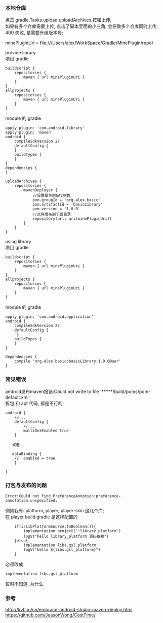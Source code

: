 ### 本地仓库  
点击 gradle.Tasks.upload.uploadArchives 按钮上传,   
如果有多个仓库需要上传, 点击了脚本里面的小三角, 会导致多个仓库同时上传;  
400 失败, 是需要升级版本号;   

minePluginUri = file:///Users/alex/WorkSpace/Gradle/MinePlugin/repo/  

provide library  
项目 gradle  
```
buildscript {
    repositories {
        maven { url minePluginUri }
    }    
}
allprojects {
    repositories {
        maven { url minePluginUri }
    }
}
```
module 的 gradle  
```
apply plugin: 'com.android.library'
apply plugin: 'maven'
android {
    compileSdkVersion 27
    defaultConfig {
    }
    buildTypes {
    }
}
dependencies {
}

uploadArchives {
    repositories {
        mavenDeployer {
            //设置插件的GAV参数
            pom.groupId = 'org.alex.basic'
            pom.artifactId = 'basicLibrary'
            pom.version = '1.0.0'
            //文件发布到下面目录
            repository(url: uri(minePluginUri))
        }
    }
}

```
using library  
项目 gradle  
```
buildscript {
    repositories {
        maven { url minePluginUri }
    }    
}
allprojects {
    repositories {
        maven { url minePluginUri }
    }
}
```
module 的 gradle  
```
apply plugin: 'com.android.application'
android {
    compileSdkVersion 27
    defaultConfig {
     }
    buildTypes {
    }
}

dependencies {
    compile 'org.alex.basic:basicLibrary:1.0.0@aar'
}

```
### 常见错误  
android发布maven报错:Could not write to file '*****/build/poms/pom-default.xml'  
拆包 和 apt 代码, 都是不行的;  
```
android {
    //...
    defaultConfig {
        //...
        multiDexEnabled true
    }
    
   或者
    
   dataBinding {
    //  enabled = true
    }
    
}
```
### 打包与发布的问题  
```
Error:Could not find PreferenceAnnotion:preference-annotation:unspecified.  
```
例如我有: platform, player, player-skin 这几个库;  
在 player build.gradle 是这样配置的  
```
    if(isLibPlatformSource.toBoolean()){
        implementation project(':library_platform')
        logV("hello library_platform 源码依赖")
    }else{
        implementation libs.gsl_platform
        logV("hello ${libs.gsl_platform}")
    }
```
必须改成  
```
implementation libs.gsl_platform
```
暂时不知道, 为什么  

### 参考   
http://kvh.io/cn/embrace-android-studio-maven-deploy.html  
https://github.com/JeasonWong/CostTime/    
